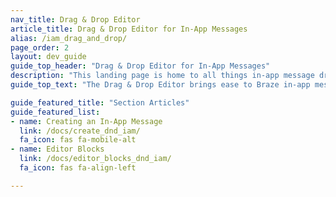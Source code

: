 ```yaml
---
nav_title: Drag & Drop Editor
article_title: Drag & Drop Editor for In-App Messages
alias: /iam_drag_and_drop/
page_order: 2
layout: dev_guide
guide_top_header: "Drag & Drop Editor for In-App Messages"
description: "This landing page is home to all things in-app message drag and drop, such as how to create an in-app message using the drag and drop editor, and an explanation on editor blocks."
guide_top_text: "The Drag & Drop Editor brings ease to Braze in-app message building. With the drag & drop editing experience, you can create completely custom and personalized in-app messages for mobile apps and web browsers without using HTML."

guide_featured_title: "Section Articles"
guide_featured_list:
- name: Creating an In-App Message
  link: /docs/create_dnd_iam/
  fa_icon: fas fa-mobile-alt
- name: Editor Blocks
  link: /docs/editor_blocks_dnd_iam/
  fa_icon: fas fa-align-left

---
```

<br><br>